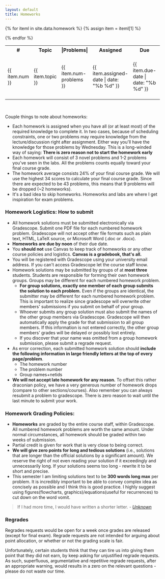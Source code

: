```yaml
---
layout: default
title: Homeworks
---
```


<table id="customers">
  <tr>
    <th> # </th>
    <th>Topic</th>
    <th>|Problems|</th>
    <th>Assigned</th>
    <th>Due</th>
    <th>Questions</th>
    <th>Solutions</th>
  </tr>
  {% for iteml in site.data.homework %}  
    {% assign item = iteml[1] %}
    <tr>
        <td>{{ item.num }}</td>
        <td> {{ item.topic }} </td>
        <td> {{ item.num-problems }} </td>
        <td> {{ item.assigned-date | date: "%b %d" }} </td>
        <td> {{ item.due-date | date: "%b %d" }} </td>
        <td> 
            {% if item.questions-link %}
            <a href="{{ site.base }}{{ item.questions-link }}"
                style="text-decoration: none">
                <img class="homework-icon"
                    alt="Homework {{ item.num }} Questions"
                    title="Homework {{ item.num }} Questions"
                    src="{{ site.base }}/img/icons/lab_questions.png" />
            </a>
            {% endif %}
        </td>
        <td> 
            {% if item.solutions-link %}
            <a href="{{ site.base }}{{ item.solutions-link }}"
                style="text-decoration: none">
                <img class="homework-icon"
                    alt="Homework {{ item.num }} Questions"
                    title="Homework {{ item.num }} Questions"
                    src="{{ site.base }}/img/icons/lab_solutions.png" />
            </a>
            {% endif %}
        </td>
    </tr>        


  {% endfor %}

</table>

&nbsp;

Couple things to note about homeworks:
- Each homework is assigned when you have all (or at least most) of the required knowledge to complete it. In two cases, because of scheduling constraints, one or two problems may require knowledge from the lecture/discussion right after assignment. Either way you'll have the knowledge for those problems by Wednesday. This is a long-winded way of saying: **There is zero reason not to start the homework early**
- Each homework will consist of 3 novel problems and 1-2 problems you've seen in the labs. All the problems counts equally toward your final course grade.
- The homework average consists 24% of your final course grade. We will use the highest 34 scores to calculate your final course grade. Since there are expected to be 43 problems, this means that 9 problems will be dropped (~2 homeworks).
- It's a bad idea to skip homeworks. Homeworks and labs are where I get inspiration for exam problems. 

### Homework Logistics: How to submit

- All homework solutions must be submitted electronically via Gradescope. Submit one PDF file for each numbered homework problem. Gradescope will not accept other file formats such as plain text, HTML, LaTeX source, or Microsoft Word (.doc or .docx).
- **Homeworks are due by noon** of their due date. 
- You **should not** use Canvas to keep track of homeworks or any other course policies and logistics. **Canvas is a gradebook, that's all.**  
- You will be registered with Gradescope using your university email address. If you can't access Gradescope let the course staff know. 
- Homework solutions may be submitted by groups of at **most three** students. Students are responsible for forming their own homework groups. Groups may be different for each numbered homework problem. 
    - **For group solutions, exactly one member of each group submits the solution to each problem.** Even if the groups are identical, the submitter may be different for each numbered homework problem. This is important to realize since gradescope will overwrite other members' submissions if you submit on behalf of your group.
    - Whoever submits any group solution must also submit the names of the other group members via Gradescope. Gradescope will then automatically apply the grade for that submission to all group members. If this information is not entered correctly, the other group members' grades will be delayed or possibly lost entirely.
    - If you discover that your name was omitted from a group homework submission, please submit a regrade request.
- As error correction, each submitted homework solution should **include the following information in large friendly letters at the top of every page/problem**. 
    - The homework number
    - The problem number
    - Group names+netids
- **We will not accept late homework for any reason.** To offset this rather draconian policy, we have a very generous number of homework drops (compare to other sections/courses). Also remember you can always resubmit a problem to gradescope. There is zero reason to wait until the last minute to submit your work.  

### Homework Grading Policies: 

- **Homeworks** are graded by the entire course staff, within Gradescope. All numbered homework problems are worth the same amount. Under normal circumstances, all homework should be graded within two weeks of submission.
- Partial credit is given for work that is very close to being correct. 
- **We will give zero points for long and tedious solutions** (i.e., solutions that are longer than the official solutions by a significant amount). We reserve the right of not even reading your solution if it exceedingly and unnecessarily long. If your solutions seems too long - rewrite it to be short and precise. 
- This semester I am limiting solutions text to be **300 words long max** per problem. It is incredibly important to be able to convey complex idea as concisely as possible and I think this is good practice. I highly suggest using figures(flowcharts, graphics)/equations(useful for recurrences) to cut down on the word vomit. 
>If I had more time, I would have written a shorter letter. 
><cite> - [Unknown](https://www.lb7.uscourts.gov/documents/314-cv-921.pdf) <cite>


### Regrades

Regrades requests would be open for a week once grades are released (except for final exam). Regrade requests are not intended for arguing about point allocation, or whether or not the grading scale is fair.

Unfortunately, certain students think that they can tire us into giving them point that they did not earn, by keep asking for unjustified regrade requests. As such, superfluous, argumentative and repetitive regrade requests, after an appropriate warning, would results in a zero on the relevant questions - please do not waste our time.